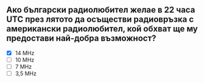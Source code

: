 ## Ако български радиолюбител желае в 22 часа UTC през лятото да осъществи радиовръзка с американски радиолюбител, кой обхват ще му предостави най-добра възможност?

<!-- Верният отговор е отбелязан с [X] -->

- [X] 14 MHz
- [ ] 10 MHz
- [ ] 7 MHz
- [ ] 3,5 MHz
